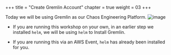 +++
title = "Create Gremlin Account"
chapter = true
weight = 03
+++

Today we will be using Gremlin as our Chaos Engineering Platform. 
![image](/images/gremlin_mascot.png)

+ If you are running this workshop on your own, in an earlier step we installed `helm`, we will be using `helm` to Install Gremlin.

+ If you are running this via an AWS Event, `helm` has already been installed for you. 